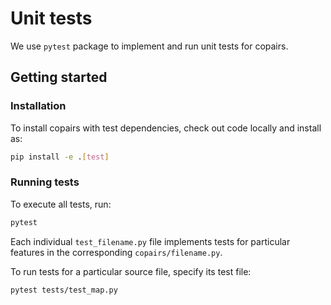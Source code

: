  # Unit tests

We use `pytest` package to implement and run unit tests for copairs.

## Getting started

### Installation

To install copairs with test dependencies, check out code locally and install as:
```bash
pip install -e .[test]
```

### Running tests
To execute all tests, run:
```bash
pytest
```

Each individual `test_filename.py` file implements tests for particular features in the corresponding `copairs/filename.py`.

To run tests for a particular source file, specify its test file:
```bash
pytest tests/test_map.py
```
